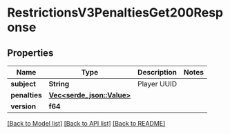 # RestrictionsV3PenaltiesGet200Response

## Properties

Name | Type | Description | Notes
------------ | ------------- | ------------- | -------------
**subject** | **String** | Player UUID | 
**penalties** | [**Vec<serde_json::Value>**](serde_json::Value.md) |  | 
**version** | **f64** |  | 

[[Back to Model list]](../README.md#documentation-for-models) [[Back to API list]](../README.md#documentation-for-api-endpoints) [[Back to README]](../README.md)



